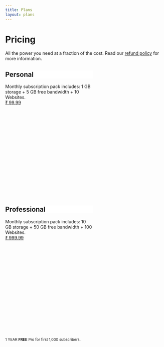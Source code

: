```yaml
---
title: Plans
layout: plans
---
```


<h1 class="mdl-typography--font-light">Pricing</h1>

All the power you need at a fraction of the cost. Read our <a href="{{ site.url }}/plans/refund">refund policy</a> for more information.

<!-- Square card -->
<style>
.demo-card-square.mdl-card {
  width: 280px;
  height: 400px;
  margin-right: 20px;
  margin-bottom: 20px;
}
.demo-card-square > .mdl-card__title {
  background:
    url('{{ site.url }}/assets/third-party/subtle-patterns/topography.png') bottom right 15% no-repeat #fff;
}
</style>

<div class="demo-card-square mdl-card pull-left">
    <div class="mdl-card__title mdl-card--expand">
        <h2 class="mdl-card__title-text">Personal</h2>
    </div>
    <div class="mdl-card__supporting-text">
        Monthly subscription pack includes: 
        1 GB storage
        + 5 GB free bandwidth
        + 10 Websites.
    </div>
    <div class="mdl-card__actions mdl-card--border">
        <a class="mdl-button mdl-button--accent mdl-js-button mdl-js-ripple-effect" href="{{ site.url }}/auth/sign-in">
            ₹ 99.99
        </a>
    </div>
</div>

<div class="demo-card-square mdl-card pull-left">
    <div class="mdl-card__title mdl-card--expand">
        <h2 class="mdl-card__title-text">Professional</h2>
    </div>
    <div class="mdl-card__supporting-text">
        Monthly subscription pack includes: 
        10 GB storage
        + 50 GB free bandwidth
        + 100 Websites.
    </div>
    <div class="mdl-card__actions mdl-card--border">
        <a class="mdl-button mdl-button--accent mdl-js-button mdl-js-ripple-effect" href="{{ site.url }}/auth/sign-in">
            ₹ 999.99
        </a>
    </div>
</div>

<sup>1 YEAR <b>FREE</b> Pro for first 1,000 subscribers.</sup>